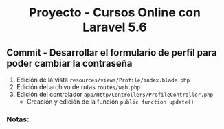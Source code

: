 
<!-- Title -->
<h1 align="center">Proyecto - Cursos Online con Laravel 5.6</h1>
<!-- End Title -->

<!-- Commit name -->
<h2>Commit - <strong>Desarrollar el formulario de perfil para poder cambiar la contraseña</strong></h2>
<!-- End Commit name -->

<!-- Commit instructions -->
<ol>
  <li>Edición de la vista <code>resources/views/Profile/index.blade.php</code></li>
  <li>Edición del archivo de rutas <code>routes/web.php</code></li>
  <li>
    Edición del controlador <code>app/Http/Controllers/ProfileController.php</code>
    <ul>
      <li>Creación y edición de la función <code>public function update()</code></li>
    </ul>
  </li>
</ol>
<!-- End Commit instructions -->

  <!-- Notes -->
  <h3>Notas:</h3>
  <ul>
    
  </ul>

  <em></em>
  <!-- End notes -->